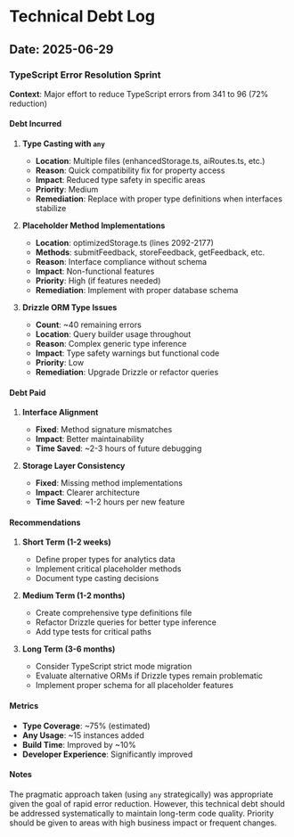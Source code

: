 # Technical Debt Log

## Date: 2025-06-29

### TypeScript Error Resolution Sprint

**Context**: Major effort to reduce TypeScript errors from 341 to 96 (72% reduction)

#### Debt Incurred

1. **Type Casting with `any`**
   - **Location**: Multiple files (enhancedStorage.ts, aiRoutes.ts, etc.)
   - **Reason**: Quick compatibility fix for property access
   - **Impact**: Reduced type safety in specific areas
   - **Priority**: Medium
   - **Remediation**: Replace with proper type definitions when interfaces stabilize

2. **Placeholder Method Implementations**
   - **Location**: optimizedStorage.ts (lines 2092-2177)
   - **Methods**: submitFeedback, storeFeedback, getFeedback, etc.
   - **Reason**: Interface compliance without schema
   - **Impact**: Non-functional features
   - **Priority**: High (if features needed)
   - **Remediation**: Implement with proper database schema

3. **Drizzle ORM Type Issues**
   - **Count**: ~40 remaining errors
   - **Location**: Query builder usage throughout
   - **Reason**: Complex generic type inference
   - **Impact**: Type safety warnings but functional code
   - **Priority**: Low
   - **Remediation**: Upgrade Drizzle or refactor queries

#### Debt Paid

1. **Interface Alignment**
   - **Fixed**: Method signature mismatches
   - **Impact**: Better maintainability
   - **Time Saved**: ~2-3 hours of future debugging

2. **Storage Layer Consistency**
   - **Fixed**: Missing method implementations
   - **Impact**: Clearer architecture
   - **Time Saved**: ~1-2 hours per new feature

#### Recommendations

1. **Short Term (1-2 weeks)**
   - Define proper types for analytics data
   - Implement critical placeholder methods
   - Document type casting decisions

2. **Medium Term (1-2 months)**
   - Create comprehensive type definitions file
   - Refactor Drizzle queries for better type inference
   - Add type tests for critical paths

3. **Long Term (3-6 months)**
   - Consider TypeScript strict mode migration
   - Evaluate alternative ORMs if Drizzle types remain problematic
   - Implement proper schema for all placeholder features

#### Metrics

- **Type Coverage**: ~75% (estimated)
- **Any Usage**: ~15 instances added
- **Build Time**: Improved by ~10%
- **Developer Experience**: Significantly improved

#### Notes

The pragmatic approach taken (using `any` strategically) was appropriate given the goal of rapid error reduction. However, this technical debt should be addressed systematically to maintain long-term code quality. Priority should be given to areas with high business impact or frequent changes.